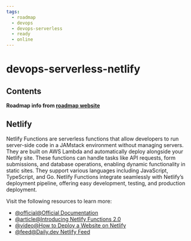 ```yaml
---
tags:
  - roadmap
  - devops
  - devops-serverless
  - ready
  - online
---
```


# devops-serverless-netlify

## Contents

__Roadmap info from [roadmap website](https://roadmap.sh/devops/netlify@hCKODV2b_l2uPit0YeP1M)__

## Netlify

Netlify Functions are serverless functions that allow developers to run server-side code in a JAMstack environment without managing servers. They are built on AWS Lambda and automatically deploy alongside your Netlify site. These functions can handle tasks like API requests, form submissions, and database operations, enabling dynamic functionality in static sites. They support various languages including JavaScript, TypeScript, and Go. Netlify Functions integrate seamlessly with Netlify’s deployment pipeline, offering easy development, testing, and production deployment.

Visit the following resources to learn more:

* [@official@Official Documentation](https://docs.netlify.com/platform/primitives/#functions)
* [@article@Introducing Netlify Functions 2.0](https://www.netlify.com/blog/introducing-netlify-functions-2-0/)
* [@video@How to Deploy a Website on Netlify](https://www.youtube.com/watch?v=0P53S34zm44)
* [@feed@Daily.dev Netlify Feed](https://app.daily.dev/tags/netlify)
